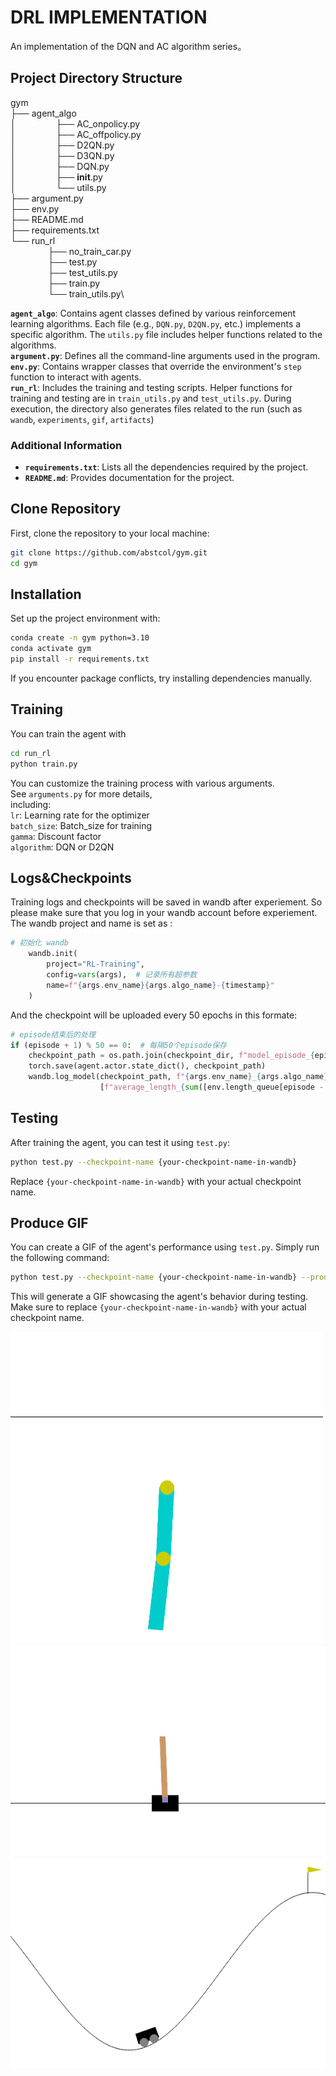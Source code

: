# DRL IMPLEMENTATION
An implementation of the DQN and AC algorithm series。


## Project Directory Structure

gym\
├── agent_algo\
│   &emsp;&emsp;&emsp;&emsp;  ├── AC_onpolicy.py\
│   &emsp;&emsp;&emsp;&emsp;  ├── AC_offpolicy.py\
│   &emsp;&emsp;&emsp;&emsp;  ├── D2QN.py\
│   &emsp;&emsp;&emsp;&emsp;  ├── D3QN.py\
│   &emsp;&emsp;&emsp;&emsp;  ├── DQN.py\
│   &emsp;&emsp;&emsp;&emsp;  ├── __init__.py\
│   &emsp;&emsp;&emsp;&emsp;  └── utils.py\
├── argument.py\
├── env.py\
├── README.md\
├── requirements.txt\
└── run_rl\
 &emsp;&emsp;&emsp;&emsp; ├── no_train_car.py\
 &emsp;&emsp;&emsp;&emsp; ├── test.py\
 &emsp;&emsp;&emsp;&emsp; ├── test_utils.py\
 &emsp;&emsp;&emsp;&emsp; ├── train.py\
 &emsp;&emsp;&emsp;&emsp; └── train_utils.py\
 
**`agent_algo`**: Contains agent classes defined by various reinforcement learning algorithms. Each file (e.g., `DQN.py`, `D2QN.py`, etc.) implements a specific algorithm. The `utils.py` file includes helper functions related to the algorithms.\
**`argument.py`**: Defines all the command-line arguments used in the program.\
**`env.py`**: Contains wrapper classes that override the environment's `step` function to interact with agents.\
**`run_rl`**: Includes the training and testing scripts. Helper functions for training and testing are in `train_utils.py` and `test_utils.py`. During execution, the directory also generates files related to the run (such as `wandb`, `experiments`, `gif`, `artifacts`)

### Additional Information

-   **`requirements.txt`**: Lists all the dependencies required by the project.
-   **`README.md`**: Provides documentation for the project.


## Clone Repository 
First, clone the repository to your local machine: 
```bash 
git clone https://github.com/abstcol/gym.git 
cd gym
```

## Installation
Set up the project environment with:

```bash
conda create -n gym python=3.10  
conda activate gym 
pip install -r requirements.txt
```
If you encounter package conflicts, try installing dependencies manually.

## Training
You can train the agent with 
```bash
cd run_rl
python train.py
```

You can customize the training process with various arguments.  
See `arguments.py` for more details, \
including:\
`lr`: Learning rate for the optimizer\
`batch_size`: Batch_size for training\
`gamma`: Discount factor\
`algorithm`: DQN or D2QN

## Logs&Checkpoints

Training logs and checkpoints will be saved in wandb after experiement.
So please make sure that you log in your wandb account before experiement.
The wandb project and name is set as :
```python
# 初始化 wandb
    wandb.init(
        project="RL-Training",
        config=vars(args),  # 记录所有超参数
        name=f"{args.env_name}{args.algo_name}-{timestamp}"
    )
```
And the checkpoint will be uploaded every 50 epochs in this formate:

```python
# episode结束后的处理
if (episode + 1) % 50 == 0:  # 每隔50个episode保存
    checkpoint_path = os.path.join(checkpoint_dir, f"model_episode_{episode + 1}.pth")
    torch.save(agent.actor.state_dict(), checkpoint_path)
    wandb.log_model(checkpoint_path, f"{args.env_name}_{args.algo_name}_{timestamp}",
                    [f"average_length_{sum([env.length_queue[episode - i] for i in range(50)]) / 50}"])

```




## Testing
After training the agent, you can test it using `test.py`:
```bash
python test.py --checkpoint-name {your-checkpoint-name-in-wandb}
```
Replace `{your-checkpoint-name-in-wandb}` with your actual checkpoint name.

##  Produce GIF
You can create a GIF of the agent's performance using `test.py`. Simply run the following command:
```bash
python test.py --checkpoint-name {your-checkpoint-name-in-wandb} --produce-gif
```
This will generate a GIF showcasing the agent's behavior during testing. Make sure to replace `{your-checkpoint-name-in-wandb}` with your actual checkpoint name.

![img](src/Acrobot-v1_D3QN_20250309-150645.gif)![img](src/CartPole-v1_D3QN_20250309-150934.gif)![img](src/MountainCar-v0_D3QN_20250309-141714.gif)







<!--stackedit_data:
eyJoaXN0b3J5IjpbLTEzMjk3MDU1NzMsLTE3MTkxNTc5ODQsLT
EzMzU1OTM2MjQsLTk2MTU3NTM5MywtMTc4NTEzMjUwNCwxNDE2
MDk2NDA5LDEzNTcxMTEyMDMsMTE2NDU0Mzc3NF19
-->